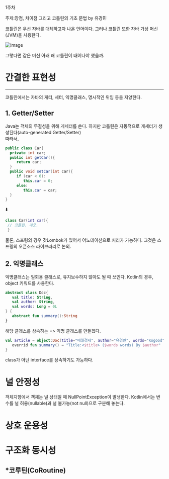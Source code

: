 1주차 

주제:장점, 차이점 그리고 코틀린의 기초 문법  by 유경민

코틀린은 우선 자바를 대체하고자 나온 언어이다. 
그러나 코틀린 또한 자바 가상 머신(JVM)을 사용한다. 

![image](https://github.com/youkm1/Kotlin_ANS.Study/assets/77780624/391f2aaf-cce5-4a71-a6e5-9033d654d172)<tr>



</tr>그렇다면 같은 머신 아래 왜 코틀린이 태어나야 했을까.


# 간결한 표현성
----
코틀린에서는 자바의 게터, 세터, 익명클래스, 명시적인 위임 등을 지양한다.

## 1. Getter/Setter
   Java는 객체의 무결성을 위해 게세터를 쓴다. 하지만 코틀린은 자동적으로 게세터가 생성된다(auto-generated Getter/Setter)
</br>따라서,
 ```Java
public class Car{
   private int car;
   public int getCar(){
      return car;
   }
   public void setCar(int car){
      if (car < 0):
         this.car = 0;
      else:
         this.car = car;
   }
}
```
⬇️

```kotlin
class Car(int car){
 // 코틀린. 개굿.
 }
```

물론, 스프링의 경우 갓Lombok가 있어서 어노테이션으로 처리가 가능하다. 
그것은 스프링의 오픈소스 라이브러리로 논외. 
</br>
## 2. 익명클래스
   익명클래스는 일회용 클래스로, 유지보수하지 않아도 될 때 쓰인다. 
Kotlin의 경우, object 키워드를 사용한다.

```kotlin
abstract class Doc{
   val title: String,
   val author: String,
   val words: Long = 0L
} {
   abstract fun summary():String
}
```
해당 클래스를 상속하는 => 익명 클래스를 만들겠다.
```kotlin
val article = object:Doc(title="매일경제", author="유경민", words="Kogood"){
   overrid fun summary() = "Title:<$title> ($words words) By $author"
}
```
class가 아닌 interface를 상속하기도 가능하다.

#  널 안정성
   객체지향에서 객체는 널 상태일 때 NullPointException이 발생한다. Kotlin에서는 변수를 널 허용(nullable)과 널 불가능(not null)으로 구분해 놓는다. 

# 상호 운용성

# 구조화 동시성
 ## *코루틴(CoRoutine)


